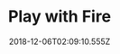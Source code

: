 ---
title: Play with Fire
artist: The Reign of Kindo
date: 2018-12-06T02:09:10.555Z
cover: tumblr_oe04o4ghjq1vfaqyoo1_1280.jpg
styles:
  - Indie Rock
  - Jazz Rock
links:
  spotify: https://play.spotify.com/album/6Yi4tnW7O7FUW9kK3bAUhT
  youtube: https://music.youtube.com/watch?v=U4_3Kt8HP0A
  applemusic: https://itunes.apple.com/us/album/play-with-fire/667827437?uo=4
  soundcloud: ""
  bandcamp: ""
  googleplay: https://play.google.com/music/m/Bspj3x57cqiuzmpoyzo4uln45sq?signup_if_needed=1
  deezer: https://www.deezer.com/album/6728472
---